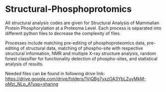 # Structural-Phosphoprotomics

All structural analysis codes are given for Structural Analysis of Mammalian Protein Phosphorylation at a Proteome Level. Each process is separated into different python files to decrease the complexity of files. 

Processes include matching pre-editing of phosphoproteomics data, pre-editing of structural data, matching of phospho-site with respective structural information, NMR and multiple X-ray structure analysis, random forest classifier for functionality detection of phospho-sites, and statistical analysis of results.

Needed files can be found in following drive link:
https://drive.google.com/drive/folders/1ViQBg7yxzOA3YbLZuyMkM-oMzi_NLp_A?usp=sharing
